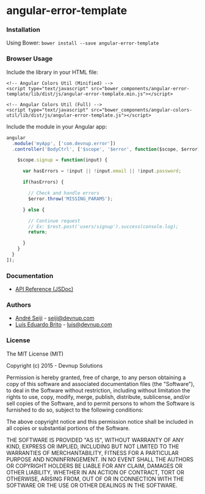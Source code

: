 angular-error-template
======================

### Installation

Using Bower: ```bower install --save angular-error-template```

### Browser Usage

Include the library in your HTML file:
```markup
<!-- Angular Colors Util (Minified) -->
<script type="text/javascript" src="bower_components/angular-error-template/lib/dist/js/angular-error-template.min.js"></script>

<!-- Angular Colors Util (Full) -->
<script type="text/javascript" src="bower_components/angular-colors-util/lib/dist/js/angular-error-template.js"></script>
```

Include the module in your Angular app:
```javascript
angular
  .module('myApp', ['com.devnup.error'])
  .controller('BodyCtrl', ['$scope', '$error', function($scope, $error) {

    $scope.signup = function(input) {

      var hasErrors = !input || !input.email || !input.password;

      if(hasErrors) {

        // Check and handle errors
        $error.throw('MISSING_PARAMS');

      } else {

        // Continue request
        // Ex: $rest.post('users/signup').success(console.log);
        return;

      }
    }
  }
]);
```

### Documentation

- [API Reference (JSDoc)](http://angular-error-template.snippets.devnup.com/docs)

### Authors
- [André Seiji](https://github.com/seijitamanaha) - [seiji@devnup.com](mailto:seiji@devnup.com)
- [Luís Eduardo Brito](https://github.com/luiseduardobrito) - [luis@devnup.com](mailto:luis@devnup.com)

### License

The MIT License (MIT)

Copyright (c) 2015 - Devnup Solutions

Permission is hereby granted, free of charge, to any person obtaining a copy
of this software and associated documentation files (the "Software"), to deal
in the Software without restriction, including without limitation the rights
to use, copy, modify, merge, publish, distribute, sublicense, and/or sell
copies of the Software, and to permit persons to whom the Software is
furnished to do so, subject to the following conditions:

The above copyright notice and this permission notice shall be included in
all copies or substantial portions of the Software.

THE SOFTWARE IS PROVIDED "AS IS", WITHOUT WARRANTY OF ANY KIND, EXPRESS OR
IMPLIED, INCLUDING BUT NOT LIMITED TO THE WARRANTIES OF MERCHANTABILITY,
FITNESS FOR A PARTICULAR PURPOSE AND NONINFRINGEMENT. IN NO EVENT SHALL THE
AUTHORS OR COPYRIGHT HOLDERS BE LIABLE FOR ANY CLAIM, DAMAGES OR OTHER
LIABILITY, WHETHER IN AN ACTION OF CONTRACT, TORT OR OTHERWISE, ARISING FROM,
OUT OF OR IN CONNECTION WITH THE SOFTWARE OR THE USE OR OTHER DEALINGS IN
THE SOFTWARE.